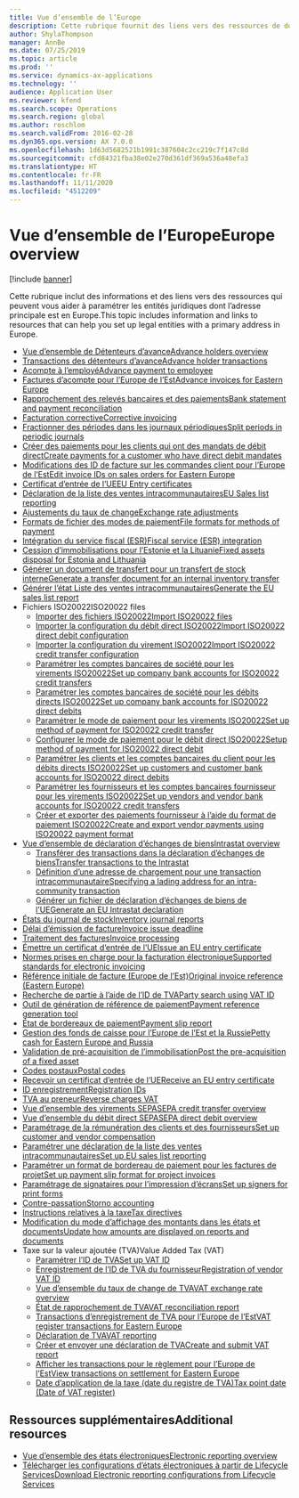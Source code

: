 ```yaml
---
title: Vue d’ensemble de l’Europe
description: Cette rubrique fournit des liens vers des ressources de documentation Microsoft Dynamics 365 Finance pour l’Europe.
author: ShylaThompson
manager: AnnBe
ms.date: 07/25/2019
ms.topic: article
ms.prod: ''
ms.service: dynamics-ax-applications
ms.technology: ''
audience: Application User
ms.reviewer: kfend
ms.search.scope: Operations
ms.search.region: global
ms.author: roschlom
ms.search.validFrom: 2016-02-28
ms.dyn365.ops.version: AX 7.0.0
ms.openlocfilehash: 1d63d5682521b1991c387604c2cc219c7f147c8d
ms.sourcegitcommit: cfd84321fba38e02e270d361df369a536a48efa3
ms.translationtype: HT
ms.contentlocale: fr-FR
ms.lasthandoff: 11/11/2020
ms.locfileid: "4512209"
---
```

# <a name="europe-overview"></a><span data-ttu-id="81154-103">Vue d’ensemble de l’Europe</span><span class="sxs-lookup"><span data-stu-id="81154-103">Europe overview</span></span>

[!include [banner](../includes/banner.md)]

<span data-ttu-id="81154-104">Cette rubrique inclut des informations et des liens vers des ressources qui peuvent vous aider à paramétrer les entités juridiques dont l’adresse principale est en Europe.</span><span class="sxs-lookup"><span data-stu-id="81154-104">This topic includes information and links to resources that can help you set up legal entities with a primary address in Europe.</span></span> 

- [<span data-ttu-id="81154-105">Vue d’ensemble de Détenteurs d’avance</span><span class="sxs-lookup"><span data-stu-id="81154-105">Advance holders overview</span></span>](emea-advance-holders.md)
 - [<span data-ttu-id="81154-106">Transactions des détenteurs d’avance</span><span class="sxs-lookup"><span data-stu-id="81154-106">Advance holder transactions</span></span>](emea-advance-holders-transactions.md)
 - [<span data-ttu-id="81154-107">Acompte à l’employé</span><span class="sxs-lookup"><span data-stu-id="81154-107">Advance payment to employee</span></span>](tasks/advance-payment-employee.md)
- [<span data-ttu-id="81154-108">Factures d’acompte pour l’Europe de l’Est</span><span class="sxs-lookup"><span data-stu-id="81154-108">Advance invoices for Eastern Europe</span></span>](emea-advance-invoice.md)
- [<span data-ttu-id="81154-109">Rapprochement des relevés bancaires et des paiements</span><span class="sxs-lookup"><span data-stu-id="81154-109">Bank statement and payment reconciliation</span></span>](emea-bank-reconciliation.md)
- [<span data-ttu-id="81154-110">Facturation corrective</span><span class="sxs-lookup"><span data-stu-id="81154-110">Corrective invoicing</span></span>](emea-corrective-invoice.md)
- [<span data-ttu-id="81154-111">Fractionner des périodes dans les journaux périodiques</span><span class="sxs-lookup"><span data-stu-id="81154-111">Split periods in periodic journals</span></span>](emea-create-post-periodic-journals.md)
- [<span data-ttu-id="81154-112">Créer des paiements pour les clients qui ont des mandats de débit direct</span><span class="sxs-lookup"><span data-stu-id="81154-112">Create payments for a customer who have direct debit mandates</span></span>](tasks/create-payments-customers-who-have-direct-debit-mandates.md)
- [<span data-ttu-id="81154-113">Modifications des ID de facture sur les commandes client pour l’Europe de l’Est</span><span class="sxs-lookup"><span data-stu-id="81154-113">Edit invoice IDs on sales orders for Eastern Europe</span></span>](emea-edit-invoice-id-sales-orders.md)
- [<span data-ttu-id="81154-114">Certificat d’entrée de l’UE</span><span class="sxs-lookup"><span data-stu-id="81154-114">EU Entry certificates</span></span>](emea-entry-certificates.md)
- [<span data-ttu-id="81154-115">Déclaration de la liste des ventes intracommunautaires</span><span class="sxs-lookup"><span data-stu-id="81154-115">EU Sales list reporting</span></span>](emea-eu-sales-list.md)
- [<span data-ttu-id="81154-116">Ajustements du taux de change</span><span class="sxs-lookup"><span data-stu-id="81154-116">Exchange rate adjustments</span></span>](emea-exchange-rate-adjustments.md)
- [<span data-ttu-id="81154-117">Formats de fichier des modes de paiement</span><span class="sxs-lookup"><span data-stu-id="81154-117">File formats for methods of payment</span></span>](emea-select-file-formats-for-the-method-of-payments.md)
- [<span data-ttu-id="81154-118">Intégration du service fiscal (ESR)</span><span class="sxs-lookup"><span data-stu-id="81154-118">Fiscal service (ESR) integration</span></span>](emea-fiscal-service-integration.md)
- [<span data-ttu-id="81154-119">Cession d’immobilisations pour l’Estonie et la Lituanie</span><span class="sxs-lookup"><span data-stu-id="81154-119">Fixed assets disposal for Estonia and Lithuania</span></span>](emea-credit-note-reverse-fixed-asset-sale.md)
- [<span data-ttu-id="81154-120">Générer un document de transfert pour un transfert de stock interne</span><span class="sxs-lookup"><span data-stu-id="81154-120">Generate a transfer document for an internal inventory transfer</span></span>](tasks/transfer-document-internal-inventory-transfer.md)
- [<span data-ttu-id="81154-121">Générer l’état Liste des ventes intracommunautaires</span><span class="sxs-lookup"><span data-stu-id="81154-121">Generate the EU sales list report</span></span>](tasks/eur-00011-eu-sales-list-report.md)
- <span data-ttu-id="81154-122">Fichiers ISO20022</span><span class="sxs-lookup"><span data-stu-id="81154-122">ISO20022 files</span></span>
  - [<span data-ttu-id="81154-123">Importer des fichiers ISO20022</span><span class="sxs-lookup"><span data-stu-id="81154-123">Import ISO20022 files</span></span>](emea-ISO20022-file-formats.md)
  - [<span data-ttu-id="81154-124">Importer la configuration du débit direct ISO20022</span><span class="sxs-lookup"><span data-stu-id="81154-124">Import ISO20022 direct debit configuration</span></span>](tasks/import-iso20022-direct-debit-configuration.md)
  - [<span data-ttu-id="81154-125">Importer la configuration du virement ISO20022</span><span class="sxs-lookup"><span data-stu-id="81154-125">Import ISO20022 credit transfer configuration</span></span>](tasks/import-iso20022-credit-transfer-configuration.md)
  - [<span data-ttu-id="81154-126">Paramétrer les comptes bancaires de société pour les virements ISO20022</span><span class="sxs-lookup"><span data-stu-id="81154-126">Set up company bank accounts for ISO20022 credit transfers</span></span>](tasks/set-up-company-bank-accounts-iso20022-credit-transfers.md)
  - [<span data-ttu-id="81154-127">Paramétrer les comptes bancaires de société pour les débits directs ISO20022</span><span class="sxs-lookup"><span data-stu-id="81154-127">Set up company bank accounts for ISO20022 direct debits</span></span>](tasks/set-up-company-bank-accounts-iso20022-direct-debits.md)
  - [<span data-ttu-id="81154-128">Paramétrer le mode de paiement pour les virements ISO20022</span><span class="sxs-lookup"><span data-stu-id="81154-128">Set up method of payment for ISO20022 credit transfer</span></span>](tasks/set-up-method-payment-iso20022-credit-transfer.md)
  - [<span data-ttu-id="81154-129">Configurer le mode de paiement pour le débit direct ISO20022</span><span class="sxs-lookup"><span data-stu-id="81154-129">Setup method of payment for ISO20022 direct debit</span></span>](tasks/setup-method-payment-iso20022-direct-debit.md)
  - [<span data-ttu-id="81154-130">Paramétrer les clients et les comptes bancaires du client pour les débits directs ISO20022</span><span class="sxs-lookup"><span data-stu-id="81154-130">Set up customers and customer bank accounts for ISO20022 direct debits</span></span>](tasks/set-up-bank-accounts-iso20022-direct-debits.md)
  - [<span data-ttu-id="81154-131">Paramétrer les fournisseurs et les comptes bancaires fournisseur pour les virements ISO20022</span><span class="sxs-lookup"><span data-stu-id="81154-131">Set up vendors and vendor bank accounts for ISO20022 credit transfers</span></span>](tasks/set-up-vendor-iso20022-credit-transfers.md)
  - [<span data-ttu-id="81154-132">Créer et exporter des paiements fournisseur à l’aide du format de paiement ISO20022</span><span class="sxs-lookup"><span data-stu-id="81154-132">Create and export vendor payments using ISO20022 payment format</span></span>](tasks/create-export-vendor-payments-iso20022-payment-format.md)
- [<span data-ttu-id="81154-133">Vue d’ensemble de déclaration d’échanges de biens</span><span class="sxs-lookup"><span data-stu-id="81154-133">Intrastat overview</span></span>](emea-intrastat.md)
  - [<span data-ttu-id="81154-134">Transférer des transactions dans la déclaration d’échanges de biens</span><span class="sxs-lookup"><span data-stu-id="81154-134">Transfer transactions to the Intrastat</span></span>](tasks/transfer-transactions-intrastat.md)
  - [<span data-ttu-id="81154-135">Définition d’une adresse de chargement pour une transaction intracommunautaire</span><span class="sxs-lookup"><span data-stu-id="81154-135">Specifying a lading address for an intra-community transaction</span></span>](tasks/eur-00002-specify-lading-address-intra-community.md)
  - [<span data-ttu-id="81154-136">Générer un fichier de déclaration d’échanges de biens de l’UE</span><span class="sxs-lookup"><span data-stu-id="81154-136">Generate an EU Intrastat declaration</span></span>](tasks/eur-00002-eu-intrastat-declaration.md)
- [<span data-ttu-id="81154-137">États du journal de stock</span><span class="sxs-lookup"><span data-stu-id="81154-137">Inventory journal reports</span></span>](emea-set-up-report-inventory-journal-names.md)
- [<span data-ttu-id="81154-138">Délai d’émission de facture</span><span class="sxs-lookup"><span data-stu-id="81154-138">Invoice issue deadline</span></span>](emea-invoice-issue-deadline.md)
- [<span data-ttu-id="81154-139">Traitement des factures</span><span class="sxs-lookup"><span data-stu-id="81154-139">Invoice processing</span></span>](emea-invoice-processing.md)
- [<span data-ttu-id="81154-140">Émettre un certificat d’entrée de l’UE</span><span class="sxs-lookup"><span data-stu-id="81154-140">Issue an EU entry certificate</span></span>](tasks/eur-00012-issue-eu-entry-certificate.md)
- [<span data-ttu-id="81154-141">Normes prises en charge pour la facturation électronique</span><span class="sxs-lookup"><span data-stu-id="81154-141">Supported standards for electronic invoicing</span></span>](emea-oioubl-standards-electronic-invoicing.md)
- [<span data-ttu-id="81154-142">Référence initiale de facture (Europe de l’Est)</span><span class="sxs-lookup"><span data-stu-id="81154-142">Original invoice reference (Eastern Europe)</span></span>](tasks/ee-00004-original-invoice-reference.md)
- [<span data-ttu-id="81154-143">Recherche de partie à l’aide de l’ID de TVA</span><span class="sxs-lookup"><span data-stu-id="81154-143">Party search using VAT ID</span></span>](tasks/eur-00015-party-search-vat-id.md)
- [<span data-ttu-id="81154-144">Outil de génération de référence de paiement</span><span class="sxs-lookup"><span data-stu-id="81154-144">Payment reference generation tool</span></span>](tasks/ee-00015-payment-reference-generation-tool.md)
- [<span data-ttu-id="81154-145">État de bordereaux de paiement</span><span class="sxs-lookup"><span data-stu-id="81154-145">Payment slip report</span></span>](emea-eur-payment-slip-report-giro.md)
- [<span data-ttu-id="81154-146">Gestion des fonds de caisse pour l’Europe de l’Est et la Russie</span><span class="sxs-lookup"><span data-stu-id="81154-146">Petty cash for Eastern Europe and Russia</span></span>](emea-petty-cash.md)
- [<span data-ttu-id="81154-147">Validation de pré-acquisition de l’immobilisation</span><span class="sxs-lookup"><span data-stu-id="81154-147">Post the pre-acquisition of a fixed asset</span></span>](emea-pre-acquisition-acquisition-fixed-asset.md)
- [<span data-ttu-id="81154-148">Codes postaux</span><span class="sxs-lookup"><span data-stu-id="81154-148">Postal codes</span></span>](emea-import-create-postal-codes-manually.md)
- [<span data-ttu-id="81154-149">Recevoir un certificat d’entrée de l’UE</span><span class="sxs-lookup"><span data-stu-id="81154-149">Receive an EU entry certificate</span></span>](tasks/eur-00012-receive-eu-entry-certificate.md)
- [<span data-ttu-id="81154-150">ID enregistrement</span><span class="sxs-lookup"><span data-stu-id="81154-150">Registration IDs</span></span>](emea-registration-ids.md)
- [<span data-ttu-id="81154-151">TVA au preneur</span><span class="sxs-lookup"><span data-stu-id="81154-151">Reverse charges VAT</span></span>](emea-reverse-charge.md)
- [<span data-ttu-id="81154-152">Vue d’ensemble des virements SEPA</span><span class="sxs-lookup"><span data-stu-id="81154-152">SEPA credit transfer overview</span></span>](../accounts-payable/sepa-credit-transfer.md)
- [<span data-ttu-id="81154-153">Vue d’ensemble du débit direct SEPA</span><span class="sxs-lookup"><span data-stu-id="81154-153">SEPA direct debit overview</span></span>](../accounts-receivable/sepa-direct-debit-overview.md)
- [<span data-ttu-id="81154-154">Paramétrage de la rémunération des clients et des fournisseurs</span><span class="sxs-lookup"><span data-stu-id="81154-154">Set up customer and vendor compensation</span></span>](emea-compensation-customer-vendor-transactions.md)
- [<span data-ttu-id="81154-155">Paramétrer une déclaration de la liste des ventes intracommunautaires</span><span class="sxs-lookup"><span data-stu-id="81154-155">Set up EU sales list reporting</span></span>](tasks/eur-00011-eu-sales-list-reporting.md)
- [<span data-ttu-id="81154-156">Paramétrer un format de bordereau de paiement pour les factures de projet</span><span class="sxs-lookup"><span data-stu-id="81154-156">Set up payment slip format for project invoices</span></span>](tasks/set-up-payment-slip-format-project-invoices.md)
- [<span data-ttu-id="81154-157">Paramétrage de signataires pour l’impression d’écrans</span><span class="sxs-lookup"><span data-stu-id="81154-157">Set up signers for print forms</span></span>](emea-set-up-signers-for-printing-forms.md)
- [<span data-ttu-id="81154-158">Contre-passation</span><span class="sxs-lookup"><span data-stu-id="81154-158">Storno accounting</span></span>](emea-storno.md)
- [<span data-ttu-id="81154-159">Instructions relatives à la taxe</span><span class="sxs-lookup"><span data-stu-id="81154-159">Tax directives</span></span>](emea-tax-directives.md)
- [<span data-ttu-id="81154-160">Modification du mode d’affichage des montants dans les états et documents</span><span class="sxs-lookup"><span data-stu-id="81154-160">Update how amounts are displayed on reports and documents</span></span>](emea-amount-printing-forms.md)
- <span data-ttu-id="81154-161">Taxe sur la valeur ajoutée (TVA)</span><span class="sxs-lookup"><span data-stu-id="81154-161">Value Added Tax (VAT)</span></span>
  - [<span data-ttu-id="81154-162">Paramétrer l’ID de TVA</span><span class="sxs-lookup"><span data-stu-id="81154-162">Set up VAT ID</span></span>](tasks/eur-00015-vat-id.md)
  - [<span data-ttu-id="81154-163">Enregistrement de l’ID de TVA du fournisseur</span><span class="sxs-lookup"><span data-stu-id="81154-163">Registration of vendor VAT ID</span></span>](tasks/eur-00015-registration-vendor-vat-id.md)
  - [<span data-ttu-id="81154-164">Vue d’ensemble du taux de change de TVA</span><span class="sxs-lookup"><span data-stu-id="81154-164">VAT exchange rate overview</span></span>](emea-vat-exchange-rate.md)
  - [<span data-ttu-id="81154-165">État de rapprochement de TVA</span><span class="sxs-lookup"><span data-stu-id="81154-165">VAT reconciliation report</span></span>](tasks/eur-00018-vat-reconciliation-report.md)
  - [<span data-ttu-id="81154-166">Transactions d’enregistrement de TVA pour l’Europe de l’Est</span><span class="sxs-lookup"><span data-stu-id="81154-166">VAT register transactions for Eastern Europe</span></span>](emea-vat-register-transactions.md)
  - [<span data-ttu-id="81154-167">Déclaration de TVA</span><span class="sxs-lookup"><span data-stu-id="81154-167">VAT reporting</span></span>](emea-vat-reporting.md)
  - [<span data-ttu-id="81154-168">Créer et envoyer une déclaration de TVA</span><span class="sxs-lookup"><span data-stu-id="81154-168">Create and submit VAT report</span></span>](tasks/create-submit-vat-report.md)
  - [<span data-ttu-id="81154-169">Afficher les transactions pour le règlement pour l’Europe de l’Est</span><span class="sxs-lookup"><span data-stu-id="81154-169">View transactions on settlement for Eastern Europe</span></span>](emea-transactions-settlement-form.md)
  - [<span data-ttu-id="81154-170">Date d’application de la taxe (date du registre de TVA)</span><span class="sxs-lookup"><span data-stu-id="81154-170">Tax point date (Date of VAT register)</span></span>](emea-tax-point-date.md)

## <a name="additional-resources"></a><span data-ttu-id="81154-171">Ressources supplémentaires</span><span class="sxs-lookup"><span data-stu-id="81154-171">Additional resources</span></span>

- [<span data-ttu-id="81154-172">Vue d’ensemble des états électroniques</span><span class="sxs-lookup"><span data-stu-id="81154-172">Electronic reporting overview</span></span>](../../dev-itpro/analytics/general-electronic-reporting.md)
- [<span data-ttu-id="81154-173">Télécharger les configurations d’états électroniques à partir de Lifecycle Services</span><span class="sxs-lookup"><span data-stu-id="81154-173">Download Electronic reporting configurations from Lifecycle Services</span></span>](../../dev-itpro/analytics/download-electronic-reporting-configuration-lcs.md)
